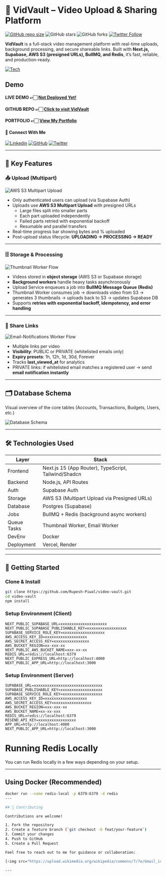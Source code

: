 # 🎥 VidVault – Video Upload & Sharing Platform

[![GitHub repo size](https://img.shields.io/github/repo-size/Rupesh-Piwal/video-vault)](https://github.com/Rupesh-Piwal/finsync) ![GitHub stars](https://img.shields.io/github/stars/Rupesh-Piwal/video-vault?style=social) ![GitHub forks](https://img.shields.io/github/forks/Rupesh-Piwal/video-vault?style=social) [![Twitter Follow](https://img.shields.io/twitter/follow/rpmarch21?style=social)](https://x.com/intent/follow?screen_name=rpmarch21)

**VidVault** is a full-stack video management platform with real-time uploads, background processing, and secure shareable links. Built with **Next.js, Supabase, AWS S3 (presigned URLs), BullMQ, and Redis**, it’s fast, reliable, and production-ready.

[![Tech](https://skillicons.dev/icons?i=nextjs,react,typescript,supabase,redis,aws,tailwindcss,postgresql,nodejs,docker)]()

## Demo

#### LIVE DEMO 👉🏻 [Not Deployed Yet!](https://finsyncai.vercel.app/)

#### GITHUB REPO 👉🏻 [Click to visit VidVault](https://finsyncai.vercel.app/)

#### PORTFOLIO 👉🏻 [View My Portfolio](https://rupesh-piwal-portfolio.vercel.app)

#### 🤝 Connect With Me

[![Linkedin](https://skillicons.dev/icons?i=linkedin)](https://www.linkedin.com/in/rupesh-piwal21/) [![GitHub](https://skillicons.dev/icons?i=github)](https://github.com/Rupesh-Piwal) [![Twitter](https://skillicons.dev/icons?i=twitter)](https://x.com/rpmarch21)

---

## 🎯 Key Features

### 📤 Upload (Multipart)

![AWS S3 Multipart Upload](./client//public/upload.png)

- Only authenticated users can upload (via Supabase Auth)
- Uploads use **AWS S3 Multipart Upload** with presigned URLs
  - Large files split into smaller parts
  - Each part uploaded independently
  - Failed parts retried with exponential backoff
  - Resumable and parallel transfers
- Real-time progress bar showing bytes and % uploaded
- Post-upload status lifecycle: **UPLOADING → PROCESSING → READY**

---

### 🗄️ Storage & Processing

![Thumbnail Worker Flow](./client//public/thumbnail.png)

- Videos stored in **object storage** (AWS S3 or Supabase storage)
- **Background workers** handle heavy tasks asynchronously
- Upload Service enqueues a job into **BullMQ Message Queue (Redis)**
- Thumbnail Worker consumes job → downloads video from S3 → generates 3 thumbnails → uploads back to S3 → updates Supabase DB
- Supports **retries with exponential backoff, idempotency, and error handling**

---

### 🔗 Share Links

![Email-Notifications Worker Flow](./client//public/email.png)

- Multiple links per video
- **Visibility**: PUBLIC or PRIVATE (whitelisted emails only)
- **Expiry presets**: 1h, 12h, 1d, 30d, Forever
- Tracks **last_viewed_at** for analytics
- PRIVATE links: if whitelisted email matches a registered user → send **email notification instantly**

---

## 🗂️ Database Schema

Visual overview of the core tables (Accounts, Transactions, Budgets, Users, etc.)

![Database Schema](./client//public//database-design.png)

---

## 🛠️ Technologies Used

| Layer       | Stack                                                |
| ----------- | ---------------------------------------------------- |
| Frontend    | Next.js 15 (App Router), TypeScript, Tailwind/Shadcn |
| Backend     | Node.js, API Routes                                  |
| Auth        | Supabase Auth                                        |
| Storage     | AWS S3 (Multipart Upload via Presigned URLs)         |
| Database    | Postgres (Supabase)                                  |
| Jobs        | BullMQ + Redis (background async workers)            |
| Queue Tasks | Thumbnail Worker, Email Worker                       |
| DevEnv      | Docker                                               |
| Deployment  | Vercel, Render                                       |

---

## 🚀 Getting Started

### Clone & Install

```bash
git clone https://github.com/Rupesh-Piwal/video-vault.git
cd video-vault
npm install
```

### Setup Environment (Client)

```env
NEXT_PUBLIC_SUPABASE_URL=xxxxxxxxxxxxxxxxxxxxx
NEXT_PUBLIC_SUPABASE_PUBLISHABLE_KEY=xxxxxxxxxxxxxxxxxx
SUPABASE_SERVICE_ROLE_KEY=xxxxxxxxxxxxxxxxxxx
AWS_ACCESS_KEY_ID=xxxxxxxxxxxxxxxxxxx
AWS_SECRET_ACCESS_KEY=xxxxxxxxxxxxxxxx
AWS_BUCKET_REGION=xx-xxx-xx
NEXT_PUBLIC_AWS_BUCKET_NAME=xxx-xx-xx
REDIS_URL=redis://localhost:6379
NEXT_PUBLIC_EXPRESS_URL=http://localhost:4000
NEXT_PUBLIC_APP_URL=http://localhost:3000

```

### Setup Environment (Server)

```env
SUPABASE_URL=xxxxxxxxxxxxxxxxxxxxxxxxxxxxxxx
SUPABASE_PUBLISHABLE_KEY=xxxxxxxxxxxxxxxxxxx
SUPABASE_SERVICE_ROLE_KEY=xxxxxxxxxxxxxxxxxx
AWS_ACCESS_KEY_ID=xxxxxxxxxxxxxxxxxxx
AWS_SECRET_ACCESS_KEY=xxxxxxxxxxxxxxxxx
AWS_BUCKET_REGION=xxx-xxx-xx
AWS_BUCKET_NAME=xx-xx-xxx
REDIS_URL=redis://localhost:6379
RESEND_API_KEY=xxxxxxxxxxxxxxxxx
APP_URL=http://localhost:4000
NEXT_PUBLIC_APP_URL=http://localhost:3000

```

# Running Redis Locally

You can run Redis locally in a few ways depending on your setup.

---

## Using Docker (Recommended)

```bash
docker run --name redis-local -p 6379:6379 -d redis
---

## 🤝 Contributing

Contributions are welcome!

1. Fork the repository
2. Create a feature branch (`git checkout -b feat/your-feature`)
3. Commit your changes
4. Push to GitHub
5. Create a Pull Request

Feel free to reach out to me for guidance or collaboration:

[<img src="https://upload.wikimedia.org/wikipedia/commons/7/7e/Gmail_icon_%282020%29.svg" width="38">](mailto:rpiwal02@gmail.com)

---
```
